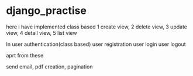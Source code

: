 # django_practise


here i have implemented class based
1 create view,
2 delete view,
3 update view,
4 detail view,
5 list view 

In user authentication(class based)
user registration
user login
user logout

aprt from these 

send email,
pdf creation,
pagination


